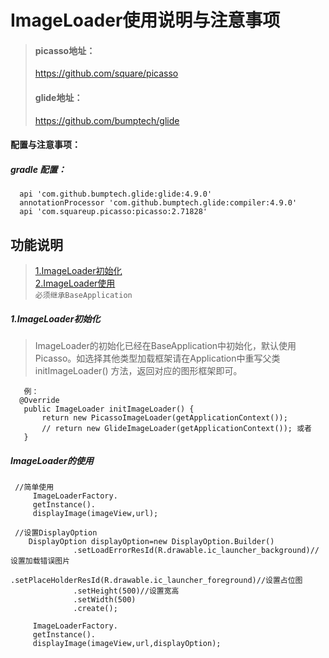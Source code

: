 # ImageLoader使用说明与注意事项
> #### picasso地址：
> https://github.com/square/picasso
> #### glide地址：
> https://github.com/bumptech/glide


#### 配置与注意事项：
##### gradle 配置：
  ```
    api 'com.github.bumptech.glide:glide:4.9.0' 
    annotationProcessor 'com.github.bumptech.glide:compiler:4.9.0'
    api 'com.squareup.picasso:picasso:2.71828'
  ```

## 功能说明  
  > [1.ImageLoader初始化](#M1)<br>
  > [2.ImageLoader使用](#ImageLoader的使用)<br>
  `必须继承BaseApplication` 


#####  1.ImageLoader初始化  <br>
 > ImageLoader的初始化已经在BaseApplication中初始化，默认使用 Picasso。如选择其他类型加载框架请在Application中重写父类initImageLoader() 方法，返回对应的图形框架即可。
 ```
    例：
   @Override
    public ImageLoader initImageLoader() {
        return new PicassoImageLoader(getApplicationContext());
        // return new GlideImageLoader(getApplicationContext()); 或者
    }
 ```
##### ImageLoader的使用  <br>
  ``` 
   //简单使用
       ImageLoaderFactory.
       getInstance().
       displayImage(imageView,url);
       
   //设置DisplayOption
      DisplayOption displayOption=new DisplayOption.Builder()
                .setLoadErrorResId(R.drawable.ic_launcher_background)//设置加载错误图片
                .setPlaceHolderResId(R.drawable.ic_launcher_foreground)//设置占位图
                .setHeight(500)//设置宽高
                .setWidth(500)
                .create();
                
       ImageLoaderFactory.
       getInstance().
       displayImage(imageView,url,displayOption);
  ``` 